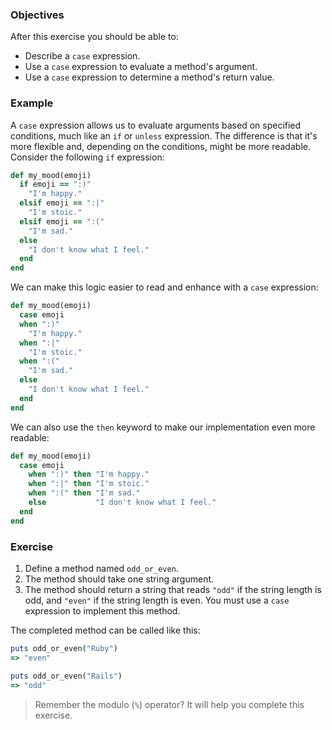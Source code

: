 <!-- { ids:[72], language:'Ruby', type:'workshop', order: 6, name:'Case Expression', description:'Learn how to evaluate arguments and determine values with the case expression.' }-->

### Objectives

After this exercise you should be able to:

- Describe a `case` expression.
- Use a `case` expression to evaluate a method's argument.
- Use a `case` expression to determine a method's return value.

### Example

A `case` expression allows us to evaluate arguments based on specified conditions, much like an `if` or `unless` expression. The difference is that it's more flexible and, depending on the conditions, might be more readable. Consider the following `if` expression:

```ruby
def my_mood(emoji)
  if emoji == ":)"
    "I'm happy."
  elsif emoji == ":|"
    "I'm stoic."
  elsif emoji == ":("
    "I'm sad."
  else
    "I don't know what I feel."
  end
end
```

We can make this logic easier to read and enhance with a `case` expression:

```ruby
def my_mood(emoji)
  case emoji
  when ":)"
    "I'm happy."
  when ":|"
    "I'm stoic."
  when ":("
    "I'm sad."
  else
    "I don't know what I feel."
  end
end
```

We can also use the `then` keyword to make our implementation even more readable:

```ruby
def my_mood(emoji)
  case emoji
    when ":)" then "I'm happy."
    when ":|" then "I'm stoic."
    when ":(" then "I'm sad."
    else           "I don't know what I feel."
  end
end
```

### Exercise

1. Define a method named `odd_or_even`.
2. The method should take one string argument.
3. The method should return a string that reads `"odd"` if the string length is odd, and `"even"` if the string length is even. You must use a `case` expression to implement this method.

The completed method can be called like this:

```ruby
puts odd_or_even("Ruby")
=> "even"

puts odd_or_even("Rails")
=> "odd"
```

> Remember the modulo (`%`) operator? It will help you complete this exercise.
